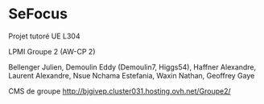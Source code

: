 # SeFocus

Projet tutoré UE L304

LPMI Groupe 2 (AW-CP 2)

Bellenger Julien, Demoulin Eddy (Demoulin7, Higgs54), Haffner Alexandre, Laurent Alexandre, Nsue Nchama Estefania, Waxin Nathan, Geoffrey Gaye

CMS de groupe http://bjgivep.cluster031.hosting.ovh.net/Groupe2/
